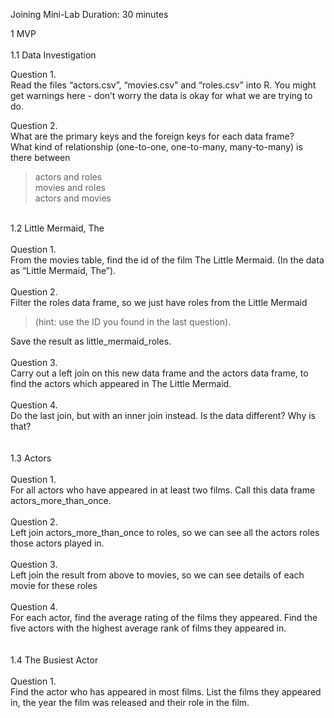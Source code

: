 Joining Mini-Lab
Duration: 30 minutes

1 MVP <br>
<br>
1.1 Data Investigation

Question 1.<br>
Read the files “actors.csv”, “movies.csv” and “roles.csv” into R.  You might get warnings here - don’t worry the data is okay for what we are trying to do.



Question 2.<br>
What are the primary keys and the foreign keys for each data frame?<br>
What kind of relationship (one-to-one, one-to-many, many-to-many) is there between
<blockquote>actors and roles<br>
movies and roles<br>
actors and movies<br>
</blockquote>

<br>
1.2 Little Mermaid, The<br>
<br>
Question 1.<br>
From the movies table, find the id of the film The Little Mermaid. (In the data as “Little Mermaid, The”).
<br>
<br>
Question 2.<br>
Filter the roles data frame, so we just have roles from the Little Mermaid
<blockquote>(hint: use the ID you found in the last question).</blockquote>
Save the result as little_mermaid_roles.
<br>
<br>
Question 3.<br>
Carry out a left join on this new data frame and the actors data frame, to find the actors which appeared in The Little Mermaid.
<br>
<br>
Question 4.<br>
Do the last join, but with an inner join instead. Is the data different? Why is that?
<br>
<br>
<br>
1.3 Actors<br>
<br>
Question 1.<br>
For all actors who have appeared in at least two films. Call this data frame actors_more_than_once.
<br>
<br>
Question 2.<br>
Left join actors_more_than_once to roles, so we can see all the actors roles those actors played in.
<br>
<br>
Question 3.<br>
Left join the result from above to movies, so we can see details of each movie for these roles
<br>
<br>
Question 4.<br>
For each actor, find the average rating of the films they appeared. Find the five actors with the highest average rank of films they appeared in.
<br>
<br>
<br>
1.4 The Busiest Actor<br>
<br>
Question 1.<br>
Find the actor who has appeared in most films. List the films they appeared in, the year the film was released and their role in the film.